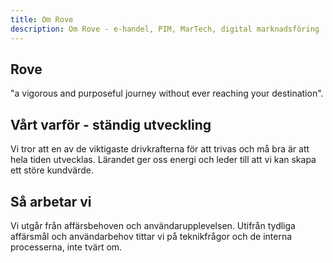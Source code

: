 ```yaml
---
title: Om Rove
description: Om Rove - e-handel, PIM, MarTech, digital marknadsföring
---
```


## Rove

"​a vigorous and purposeful journey without ever reaching your destination".

## Vårt varför - ständig utveckling

Vi tror att en av de viktigaste drivkrafterna för att trivas och må bra är att hela tiden utvecklas. Lärandet ger oss energi och leder till att vi kan skapa ett störe kundvärde.

## Så arbetar vi

Vi utgår från affärsbehoven och användarupplevelsen. Utifrån tydliga affärsmål och användarbehov tittar vi på teknikfrågor och de interna processerna, inte tvärt om.
